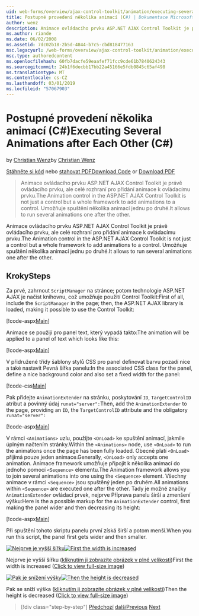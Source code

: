 ```yaml
---
uid: web-forms/overview/ajax-control-toolkit/animation/executing-several-animations-after-each-other-cs
title: Postupné provedení několika animací (C#) | Dokumentace Microsoftu
author: wenz
description: Animace ovládacího prvku ASP.NET AJAX Control Toolkit je právě ovládacího prvku, ale celé rozhraní pro přidání animace k ovládacímu prvku. Umožňuje spustit severa...
ms.author: riande
ms.date: 06/02/2008
ms.assetid: 7dc02b18-2b5d-4844-b7c5-cbd818477163
msc.legacyurl: /web-forms/overview/ajax-control-toolkit/animation/executing-several-animations-after-each-other-cs
msc.type: authoredcontent
ms.openlocfilehash: 60fb7dacfe59eaafef71fcc9cde61b7840624343
ms.sourcegitcommit: 24b1f6decbb17bb22a45166e5fdb0845c65af498
ms.translationtype: MT
ms.contentlocale: cs-CZ
ms.lasthandoff: 03/01/2019
ms.locfileid: "57067903"
---
```

<a name="executing-several-animations-after-each-other-c"></a><span data-ttu-id="d5157-104">Postupné provedení několika animací (C#)</span><span class="sxs-lookup"><span data-stu-id="d5157-104">Executing Several Animations after Each Other (C#)</span></span>
====================
<span data-ttu-id="d5157-105">by [Christian Wenz](https://github.com/wenz)</span><span class="sxs-lookup"><span data-stu-id="d5157-105">by [Christian Wenz](https://github.com/wenz)</span></span>

<span data-ttu-id="d5157-106">[Stáhněte si kód](http://download.microsoft.com/download/f/9/a/f9a26acd-8df4-4484-8a18-199e4598f411/Animation3.cs.zip) nebo [stahovat PDF](http://download.microsoft.com/download/6/7/1/6718d452-ff89-4d3f-a90e-c74ec2d636a3/animation3CS.pdf)</span><span class="sxs-lookup"><span data-stu-id="d5157-106">[Download Code](http://download.microsoft.com/download/f/9/a/f9a26acd-8df4-4484-8a18-199e4598f411/Animation3.cs.zip) or [Download PDF](http://download.microsoft.com/download/6/7/1/6718d452-ff89-4d3f-a90e-c74ec2d636a3/animation3CS.pdf)</span></span>

> <span data-ttu-id="d5157-107">Animace ovládacího prvku ASP.NET AJAX Control Toolkit je právě ovládacího prvku, ale celé rozhraní pro přidání animace k ovládacímu prvku.</span><span class="sxs-lookup"><span data-stu-id="d5157-107">The Animation control in the ASP.NET AJAX Control Toolkit is not just a control but a whole framework to add animations to a control.</span></span> <span data-ttu-id="d5157-108">Umožňuje spuštění několika animací jednu po druhé.</span><span class="sxs-lookup"><span data-stu-id="d5157-108">It allows to run several animations one after the other.</span></span>


<span data-ttu-id="d5157-109">Animace ovládacího prvku ASP.NET AJAX Control Toolkit je právě ovládacího prvku, ale celé rozhraní pro přidání animace k ovládacímu prvku.</span><span class="sxs-lookup"><span data-stu-id="d5157-109">The Animation control in the ASP.NET AJAX Control Toolkit is not just a control but a whole framework to add animations to a control.</span></span> <span data-ttu-id="d5157-110">Umožňuje spuštění několika animací jednu po druhé.</span><span class="sxs-lookup"><span data-stu-id="d5157-110">It allows to run several animations one after the other.</span></span>

## <a name="steps"></a><span data-ttu-id="d5157-111">Kroky</span><span class="sxs-lookup"><span data-stu-id="d5157-111">Steps</span></span>

<span data-ttu-id="d5157-112">Za prvé, zahrnout `ScriptManager` na stránce; potom technologie ASP.NET AJAX je načíst knihovnu, což umožňuje použití Control Toolkit:</span><span class="sxs-lookup"><span data-stu-id="d5157-112">First of all, include the `ScriptManager` in the page; then, the ASP.NET AJAX library is loaded, making it possible to use the Control Toolkit:</span></span>

[!code-aspx[Main](executing-several-animations-after-each-other-cs/samples/sample1.aspx)]

<span data-ttu-id="d5157-113">Animace se použijí pro panel text, který vypadá takto:</span><span class="sxs-lookup"><span data-stu-id="d5157-113">The animation will be applied to a panel of text which looks like this:</span></span>

[!code-aspx[Main](executing-several-animations-after-each-other-cs/samples/sample2.aspx)]

<span data-ttu-id="d5157-114">V přidružené třídy šablony stylů CSS pro panel definovat barvu pozadí nice a také nastavit Pevná šířka panelu:</span><span class="sxs-lookup"><span data-stu-id="d5157-114">In the associated CSS class for the panel, define a nice background color and also set a fixed width for the panel:</span></span>

[!code-css[Main](executing-several-animations-after-each-other-cs/samples/sample3.css)]

<span data-ttu-id="d5157-115">Pak přidejte `AnimationExtender` na stránku, poskytování `ID`, `TargetControlID` atribut a povinný údaj `runat="server":`</span><span class="sxs-lookup"><span data-stu-id="d5157-115">Then, add the `AnimationExtender` to the page, providing an `ID`, the `TargetControlID` attribute and the obligatory `runat="server":`</span></span>

[!code-aspx[Main](executing-several-animations-after-each-other-cs/samples/sample4.aspx)]

<span data-ttu-id="d5157-116">V rámci `<Animations>` uzlu, použijte `<OnLoad>` ke spuštění animací, jakmile úplným načtením stránky.</span><span class="sxs-lookup"><span data-stu-id="d5157-116">Within the `<Animations>` node, use `<OnLoad>` to run the animations once the page has been fully loaded.</span></span> <span data-ttu-id="d5157-117">Obecně platí `<OnLoad>` přijímá pouze jeden animace.</span><span class="sxs-lookup"><span data-stu-id="d5157-117">Generally, `<OnLoad>` only accepts one animation.</span></span> <span data-ttu-id="d5157-118">Animace framework umožňuje připojit k několika animací do jednoho pomocí `<Sequence>` elementu.</span><span class="sxs-lookup"><span data-stu-id="d5157-118">The Animation framework allows you to join several animations into one using the `<Sequence>` element.</span></span> <span data-ttu-id="d5157-119">Všechny animace v rámci `<Sequence>` jsou spuštěný jeden po druhém.</span><span class="sxs-lookup"><span data-stu-id="d5157-119">All animations within `<Sequence>` are executed one after the other.</span></span> <span data-ttu-id="d5157-120">Tady je možné značky `AnimationExtender` ovládací prvek, nejprve Příprava panelu širší a zmenšení výšku:</span><span class="sxs-lookup"><span data-stu-id="d5157-120">Here is the a possible markup for the `AnimationExtender` control, first making the panel wider and then decreasing its height:</span></span>

[!code-aspx[Main](executing-several-animations-after-each-other-cs/samples/sample5.aspx)]

<span data-ttu-id="d5157-121">Při spuštění tohoto skriptu panelu první získá širší a potom menší.</span><span class="sxs-lookup"><span data-stu-id="d5157-121">When you run this script, the panel first gets wider and then smaller.</span></span>


<span data-ttu-id="d5157-122">[![Nejprve je vyšší šířku](executing-several-animations-after-each-other-cs/_static/image2.png)](executing-several-animations-after-each-other-cs/_static/image1.png)</span><span class="sxs-lookup"><span data-stu-id="d5157-122">[![First the width is increased](executing-several-animations-after-each-other-cs/_static/image2.png)](executing-several-animations-after-each-other-cs/_static/image1.png)</span></span>

<span data-ttu-id="d5157-123">Nejprve je vyšší šířku ([kliknutím ji zobrazíte obrázek v plné velikosti](executing-several-animations-after-each-other-cs/_static/image3.png))</span><span class="sxs-lookup"><span data-stu-id="d5157-123">First the width is increased ([Click to view full-size image](executing-several-animations-after-each-other-cs/_static/image3.png))</span></span>


<span data-ttu-id="d5157-124">[![Pak je snížení výšky](executing-several-animations-after-each-other-cs/_static/image5.png)](executing-several-animations-after-each-other-cs/_static/image4.png)</span><span class="sxs-lookup"><span data-stu-id="d5157-124">[![Then the height is decreased](executing-several-animations-after-each-other-cs/_static/image5.png)](executing-several-animations-after-each-other-cs/_static/image4.png)</span></span>

<span data-ttu-id="d5157-125">Pak se sníží výška ([kliknutím ji zobrazíte obrázek v plné velikosti](executing-several-animations-after-each-other-cs/_static/image6.png))</span><span class="sxs-lookup"><span data-stu-id="d5157-125">Then the height is decreased ([Click to view full-size image](executing-several-animations-after-each-other-cs/_static/image6.png))</span></span>

> [!div class="step-by-step"]
> <span data-ttu-id="d5157-126">[Předchozí](executing-several-animations-at-the-same-time-cs.md)
> [další](animation-depending-on-a-condition-cs.md)</span><span class="sxs-lookup"><span data-stu-id="d5157-126">[Previous](executing-several-animations-at-the-same-time-cs.md)
[Next](animation-depending-on-a-condition-cs.md)</span></span>
